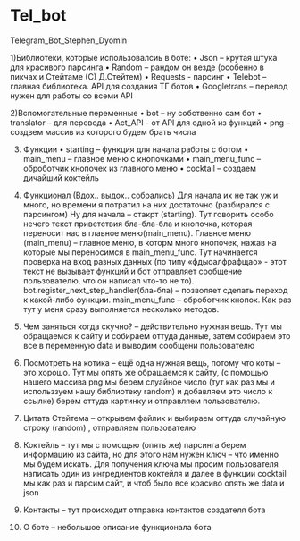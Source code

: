 # Tel_bot
Telegram_Bot_Stephen_Dyomin

1)Библиотеки, которые использовалсиь в боте:
  •	Json – крутая штука для красивого парсинга
  •	Random – рандом он везде (особенно в пикчах и Стейтаме (С) Д.Стейтем)
  •	Requests - парсинг
  •	Telebot – главная библиотека. API для создания ТГ ботов
  •	Googletrans – перевод нужен для работы со всеми API
  
2)Вспомогательные переменные
  •	bot – ну собственно сам бот 
  •	translator – для перевода
  •	Act_API  - от API для одной из функций
  •	png – создвем массив из которого будем брать числа
  
3) Функции
  •	starting – функция для начала работы с ботом
  •	main_menu – главное меню с кнопочками
  •	main_menu_func – оброботчик кнопочек из главного меню
  •	cocktail – создаем дичайший коктейль

5) Функционал 
(Вдох.. выдох.. собрались)
Для начала их не так уж и много, но времени я потратил на них достаточно (разбирался с парсингом)
Ну для начала – стакрт (starting). Тут говорить особо нечего текст приветствия бла-бла-бла и кнопочка, которая переносит нас в главное меню(main_menu).
Главное меню (main_menu) – главное меню, в которм много кнопочек, нажав на которые мы переносимся в main_menu_func. Тут начинается проверка на вход разных данных (по типу «фдыоалфрафщао» - этот текст не вызывает функций и бот отправляет сообщение пользователю, что он написал что-то не то). bot.register_next_step_handler(бла-бла) – позволяет сделать переход к какой-либо функции.
main_menu_func – оброботчик кнопок. Как раз тут у меня сразу выполняется несколько методов.
  1)	Чем заняться когда скучно? – действительно нужная вещь. Тут мы обращаемся к сайту и собираем оттуда данные, затем собираем это все в переменную data и выводим сообщени пользователю
  2)	Посмотреть на котика – ещё одна нужная вещь, потому что коты – это хорошо. Тут мы опять же обращаемся к сайту, (с помощью нашего массива png мы берем слуайное число (тут как раз мы и использзуем нашу библиотеку random) и добавляем это число к ссылке) берем оттуда картинку и отправляем пользователю.
  3)	Цитата Стейтема – открывем файлик и выбираем оттуда случайную строку (random) , отправляем пользователю
  4)	Коктейль – тут мы с помощью (опять же) парсинга берем информацию из сайта, но для этого нам нужен ключ – что именно  мы будем искать. Для получения ключа мы просим пользователя написать один из ингредиентов коктейля и далее в функции cocktail мы как раз и парсим сайт, и чтоб было все красиво опять же data и json
  5)	Контакты – тут происходит отправка контактов создателя бота
  6)	О боте – небольшое описание функционала бота
